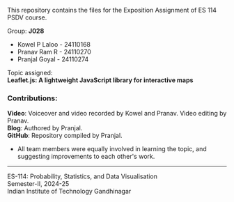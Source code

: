 This repository contains the files for the Exposition Assignment of ES 114 PSDV course.

Group: **J028**
- Kowel P Laloo - 24110168 
- Pranav Ram R - 24110270
- Pranjal Goyal  - 24110274

Topic assigned:  
**Leaflet.js: A lightweight JavaScript library for interactive maps**  
 
### Contributions:  
**Video**: Voiceover and video recorded by Kowel and Pranav. Video editing by Pranav.  
**Blog**: Authored by Pranjal.  
**GitHub**: Repository compiled by Pranjal.  
- All team members were equally involved in learning the topic, and suggesting improvements to each other's work.

---

ES-114: Probability, Statistics, and Data Visualisation  
Semester-II, 2024-25  
Indian Institute of Technology Gandhinagar
